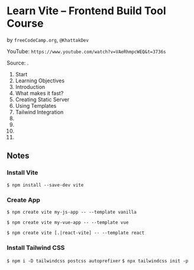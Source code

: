 # Learn Vite – Frontend Build Tool Course
by `freeCodeCamp.org`, `@KhattakDev`

YouTube: `https://www.youtube.com/watch?v=VAeRhmpcWEQ&t=3736s`

Source: .

1. Start
2. Learning Objectives
3. Introduction
4. What makes it fast?
5. Creating Static Server
6. Using Templates 
7. Tailwind Integration
8.
9.
10.
11.


## Notes

### Install Vite

`$ npm install --save-dev vite`

### Create App

`$ npm create vite my-js-app -- --template vanilla`

`$ npm create vite my-vue-app -- --template vue`

`$ npm create vite [.|react-vite] -- --template react`

### Install Tailwind CSS

`$ npm i -D tailwindcss postcss autoprefixer`
`$ npx tailwindcss init -p`
